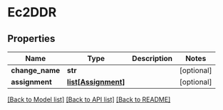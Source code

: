 # Ec2DDR

## Properties
Name | Type | Description | Notes
------------ | ------------- | ------------- | -------------
**change_name** | **str** |  | [optional] 
**assignment** | [**list[Assignment]**](Assignment.md) |  | [optional] 

[[Back to Model list]](../README.md#documentation-for-models) [[Back to API list]](../README.md#documentation-for-api-endpoints) [[Back to README]](../README.md)

